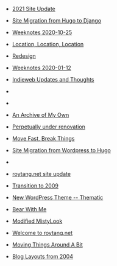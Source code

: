 
- [2021 Site Update](/2021/03/2021-site-update/)

- [Site Migration from Hugo to Django](/2020/10/site-migration-from-hugo-to-django/)

- [Weeknotes 2020-10-25](/2020/10/weeknotes-2020-10-25/)

- [Location, Location, Location](/2020/05/location-location-location/)

- [Redesign](/2020/02/redesign/)

- [Weeknotes 2020-01-12](/2020/01/weeknotes-2020-01-12/)

- [Indieweb Updates and Thoughts](/2019/11/indieweb/)

- [](/2019/11/removed-webfont/)

- [](/2019/10/switch-stream-to-frontend/)

- [An Archive of My Own](/2019/10/archive-of-my-own/)

- [Perpetually under renovation](/2019/08/perpetually-under-renovation/)

- [Move Fast, Break Things](/2019/07/move-fast-break-things/)

- [Site Migration from Wordpress to Hugo](/2018/11/site-migration-from-wordpress-to-hugo/)

- [](/2018/11/site-theme/)

- [roytang.net site update](/2008/12/roytang-net-site-update/)

- [Transition to 2009](/2008/12/transition-to-2009/)

- [New WordPress Theme -- Thematic](/2008/07/new-wordpress-theme-thematic/)

- [Bear With Me](/2008/05/bear-with-me/)

- [Modified MistyLook](/2007/01/modified-mistylook/)

- [Welcome to roytang.net](/2006/02/welcome-to-roytang-net/)

- [Moving Things Around A Bit](/2005/12/moving-things-around-a-bit/)

- [Blog Layouts from 2004](/2004/12/blog-layouts-from-2004/)
